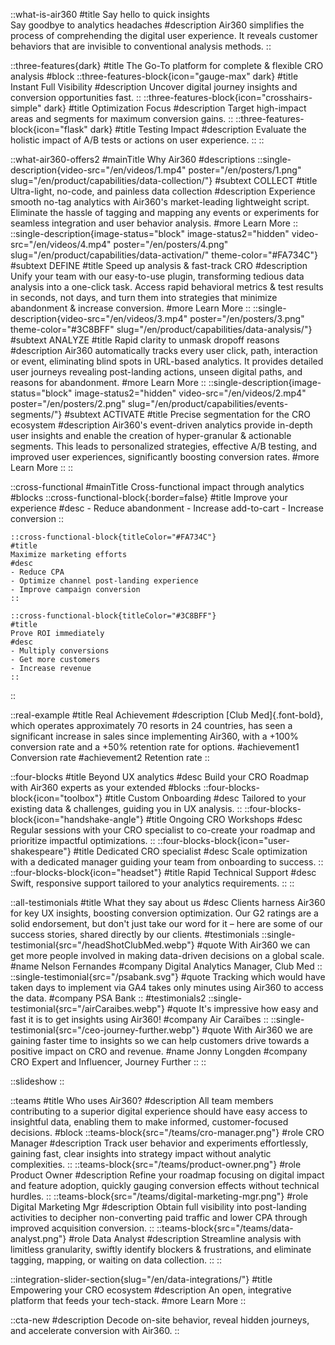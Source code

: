 ::what-is-air360
#title
Say hello to quick insights<br>
Say goodbye to analytics headaches
#description
Air360 simplifies the process of comprehending the digital user experience.
It reveals customer behaviors that are invisible to conventional analysis methods.
::

::three-features{dark}
#title
The Go-To platform for complete & flexible CRO analysis
#block
    ::three-features-block{icon="gauge-max" dark}
    #title
    Instant Full Visibility
    #description
    Uncover digital journey insights and conversion opportunities fast.
    ::
    ::three-features-block{icon="crosshairs-simple" dark}
    #title
    Optimization Focus
    #description
    Target high-impact areas and segments for maximum conversion gains.
    ::
    ::three-features-block{icon="flask" dark}
    #title
    Testing Impact
    #description
    Evaluate the holistic impact of A/B tests or actions on user experience.
    ::
::

::what-air360-offers2
#mainTitle
Why Air360
#descriptions
    ::single-description{video-src="/en/videos/1.mp4" poster="/en/posters/1.png" slug="/en/product/capabilities/data-collection/"}
    #subtext
    COLLECT
    #title
    Ultra-light, no-code, and painless data collection
    #description
    Experience smooth no-tag analytics with Air360's market-leading lightweight script. Eliminate the hassle of tagging and mapping any events or experiments for seamless integration and user behavior analysis.
    #more
    Learn More
    ::
    ::single-description{image-status="block" image-status2="hidden" video-src="/en/videos/4.mp4" poster="/en/posters/4.png" slug="/en/product/capabilities/data-activation/" theme-color="#FA734C"}
    #subtext
    DEFINE
    #title
    Speed up analysis & fast-track CRO
    #description
    Unify your team with our easy-to-use plugin, transforming tedious data analysis into a one-click task. Access rapid behavioral metrics & test results in seconds, not days, and turn them into strategies that minimize abandonment & increase conversion.
    #more
    Learn More
    ::
    ::single-description{video-src="/en/videos/3.mp4" poster="/en/posters/3.png" theme-color="#3C8BFF" slug="/en/product/capabilities/data-analysis/"}
    #subtext
    ANALYZE
    #title
    Rapid clarity to unmask dropoff reasons
    #description
    Air360 automatically tracks every user click, path, interaction or event, eliminating blind spots in URL-based analytics. It provides detailed user journeys revealing post-landing actions, unseen digital paths, and reasons for abandonment.
    #more
    Learn More
    ::
    ::single-description{image-status="block" image-status2="hidden" video-src="/en/videos/2.mp4" poster="/en/posters/2.png" slug="/en/product/capabilities/events-segments/"}
    #subtext
    ACTIVATE
    #title
    Precise segmentation for the CRO ecosystem
    #description
    Air360's event-driven analytics provide in-depth user insights and enable the creation of hyper-granular & actionable segments. This leads to personalized strategies, effective A/B testing, and improved user experiences, significantly boosting conversion rates.
    #more
    Learn More
    ::
::

::cross-functional
#mainTitle
Cross-functional impact through analytics
#blocks
    ::cross-functional-block{:border=false}
    #title
    Improve your experience
    #desc
    - Reduce abandonment
    - Increase add-to-cart
    - Increase conversion
    ::

    ::cross-functional-block{titleColor="#FA734C"}
    #title
    Maximize marketing efforts
    #desc
    - Reduce CPA
    - Optimize channel post-landing experience 
    - Improve campaign conversion
    ::

    ::cross-functional-block{titleColor="#3C8BFF"}
    #title
    Prove ROI immediately
    #desc
    - Multiply conversions
    - Get more customers
    - Increase revenue
    ::
::

::real-example
#title
Real Achievement
#description
[Club Med]{.font-bold}, which operates approximately 70 resorts in 24 countries, has seen a significant increase in sales since implementing Air360, with a +100% conversion rate and a +50% retention rate for options.
#achievement1
Conversion rate
#achievement2
Retention rate
::

::four-blocks
#title
Beyond UX analytics
#desc
Build your CRO Roadmap with Air360 experts as your extended
#blocks
    ::four-blocks-block{icon="toolbox"}
    #title
    Custom Onboarding
    #desc
    Tailored to your existing data & challenges, guiding you in UX analysis.
    ::
    ::four-blocks-block{icon="handshake-angle"}
    #title
    Ongoing CRO Workshops
    #desc
    Regular sessions with your CRO specialist to co-create your roadmap and prioritize impactful optimizations.
    ::
    ::four-blocks-block{icon="user-shakespeare"}
    #title
    Dedicated CRO specialist
    #desc
    Scale optimization with a dedicated manager guiding your team from onboarding to success.
    ::
    ::four-blocks-block{icon="headset"}
    #title
    Rapid Technical Support
    #desc
    Swift, responsive support tailored to your analytics requirements.
    ::
::

::all-testimonials
#title
What they say about us
#desc
Clients harness Air360 for key UX insights, boosting conversion optimization. Our G2 ratings are a solid endorsement, but don't just take our word for it – here are some of our success stories, shared directly by our clients.
#testimonials
    ::single-testimonial{src="/headShotClubMed.webp"}
    #quote
    With Air360 we can get more people involved in making data-driven decisions on a global scale.
    #name
    Nelson Fernandes
    #company
    Digital Analytics Manager, Club Med
    ::
    ::single-testimonial{src="/psabank.svg"}
    #quote
    Tracking which would have taken days to implement via GA4 takes only minutes using Air360 to access the data.
    #company
    PSA Bank
    ::
#testimonials2
    ::single-testimonial{src="/airCaraibes.webp"}
    #quote
    It's impressive how easy and fast it is to get insights using Air360!
    #company
    Air Caraïbes
    ::
    ::single-testimonial{src="/ceo-journey-further.webp"}
    #quote
    With Air360 we are gaining faster time to insights so we can help customers drive towards a positive impact on CRO and revenue.
    #name
    Jonny Longden
    #company
    CRO Expert and Influencer, Journey Further
    ::
::

::slideshow
::

::teams
#title
Who uses Air360?
#description
All team members contributing to a superior digital experience should have easy access to insightful data, enabling them to make informed, customer-focused decisions.
#block
    ::teams-block{src="/teams/cro-manager.png"}
    #role
    CRO Manager
    #description
    Track user behavior and experiments effortlessly, gaining fast, clear insights into strategy impact without analytic complexities.
    ::
    ::teams-block{src="/teams/product-owner.png"}
    #role
    Product Owner
    #description
    Refine your roadmap focusing on digital impact and feature adoption, quickly gauging conversion effects without technical hurdles.
    ::
    ::teams-block{src="/teams/digital-marketing-mgr.png"}
    #role
    Digital Marketing Mgr
    #description
    Obtain full visibility into post-landing activities to decipher non-converting paid traffic and lower CPA through improved acquisition conversion.
    ::
    ::teams-block{src="/teams/data-analyst.png"}
    #role
    Data Analyst
    #description
    Streamline analysis with limitless granularity, swiftly identify blockers & frustrations, and eliminate tagging, mapping, or waiting on data collection.
    ::
::

::integration-slider-section{slug="/en/data-integrations/"}
#title
Empowering your CRO ecosystem
#description
An open, integrative platform that feeds your tech-stack.
#more
Learn More
::

::cta-new
#description
Decode on-site behavior, reveal hidden journeys, and accelerate conversion with Air360.
::